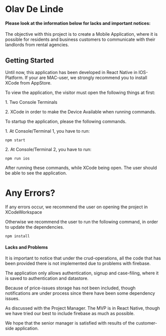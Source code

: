 <h1>Olav De Linde</h1>
<h4>Please look at the information below for lacks and important notices:</h4>

<p>The objective with this project is to create a Mobile Application,
where it is possible for residents and business customers to communicate with
their landlords from rental agencies.</p>

<h2>Getting Started</h2>
<p>Until now, this application has been developed in React Native in IOS-Platform.
If your are MAC-user, we strongly recommend you to install XCode from AppStore.</p>
<p>To view the application, the visitor must open the following things at first:</p>
<p>1. Two Console Terminals</p>
<p>2. XCode in order to make the Device Available when running commands.</p>

<p>To startup the application, please the following commands.</p>
<p>1. At Console/Terminal 1, you have to run:</p>

```npm start```

<p>2. At Console/Terminal 2, you have to run:</p>

```npm run ios```

<p>After running these commands, while XCode being open. 
The user should be able to see the application.</p>

<h1>Any Errors?</h1>
<p>If any errors occur, we recommend the user on opening the project in XCodeWorkspace</p>
<p>Otherwise we recommend the user to run the following command,
in order to update the dependencies.</p>

```npm install```

<h4>Lacks and Problems</h4>
<p>It is important to notice that under the crud-operations, all the code that has been provided there is not implemented due to problems with firebase.</p>
<p>The application only allows authentication, signup and case-filing, where it is saved to authentication and datastore.</p>
<p>Because of price-issues storage has not been included, though notifications are under process since there have been some dependency issues.</p>
<p>As discussed with the Project Manager. The MVP is in React Native, though we have tried our best to include firebase as much as possible.</p>
<p>We hope that the senior manager is satisfied with results of the customer-side application.</p>
